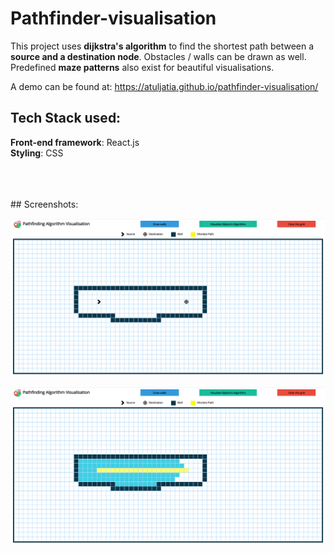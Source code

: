 # Pathfinder-visualisation

This project uses **dijkstra's algorithm** to find the shortest path between a **source and a destination node**. Obstacles / walls can be drawn as well. Predefined **maze patterns** also exist for beautiful visualisations.

A demo can be found at: https://atuljatia.github.io/pathfinder-visualisation/

## Tech Stack used:

**Front-end framework**: React.js
<br>
**Styling**: CSS

<br>
<br>
<br>
## Screenshots:


![Image of project](https://raw.githubusercontent.com/AtulJatia/pathfinder-visualisation/master/sample1.PNG)

![Image of project](https://raw.githubusercontent.com/AtulJatia/pathfinder-visualisation/master/sample2.PNG)

